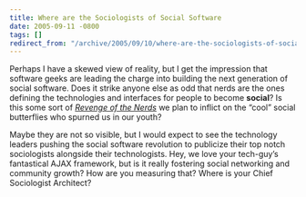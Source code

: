 ```yaml
---
title: Where are the Sociologists of Social Software
date: 2005-09-11 -0800
tags: []
redirect_from: "/archive/2005/09/10/where-are-the-sociologists-of-social-software.aspx/"
---
```


Perhaps I have a skewed view of reality, but I get the impression that
software geeks are leading the charge into building the next generation
of social software. Does it strike anyone else as odd that nerds are the
ones defining the technologies and interfaces for people to become
**social**? Is this some sort of *[Revenge of the
Nerds](http://www.imdb.com/title/tt0088000/)* we plan to inflict on the
“cool” social butterflies who spurned us in our youth?

Maybe they are not so visible, but I would expect to see the technology
leaders pushing the social software revolution to publicize their top
notch sociologists alongside their technologists. Hey, we love your
tech-guy’s fantastical AJAX framework, but is it really fostering social
networking and community growth? How are you measuring that? Where is
your Chief Sociologist Architect?

